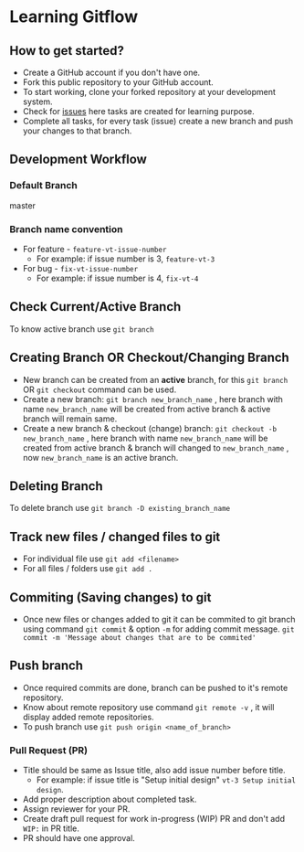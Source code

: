 # Learning Gitflow

## How to get started?

- Create a GitHub account if you don't have one.
- Fork this public repository to your GitHub account.
- To start working, clone your forked repository at your development system.
- Check for [issues](https://github.com/vaity/learning-gitflow/issues) here tasks are created for learning purpose.
- Complete all tasks, for every task (issue) create a new branch and push your changes to that branch.

## Development Workflow

### Default Branch

master

### Branch name convention

- For feature - `feature-vt-issue-number` 
  - For example: if issue number is 3, `feature-vt-3`
- For bug - `fix-vt-issue-number`
  - For example: if issue number is 4, `fix-vt-4`

## Check Current/Active Branch
To know active branch use `git branch`

## Creating Branch OR Checkout/Changing Branch
* New branch can be created from an **active** branch, for this `git branch` OR `git checkout` command can be used.
* Create a new branch: `git branch new_branch_name` , here branch with name `new_branch_name` will be created from active branch & active branch will remain same.
* Create a new branch & checkout (change) branch: `git checkout -b new_branch_name` , here branch with name `new_branch_name`  will be created from active branch & branch will changed to `new_branch_name` , now `new_branch_name` is an active branch. 

## Deleting Branch
To delete branch use `git branch -D existing_branch_name`

## Track new files / changed files to git
* For individual file use `git add <filename>`
* For all files / folders use `git add .`

## Commiting (Saving changes) to git
* Once new files or changes added to git it can be commited to git branch using command `git commit` & option `-m` for adding commit message. `git commit -m 'Message about changes that are to be commited'`

## Push branch
* Once required commits are done, branch can be pushed to it's remote repository.
* Know about remote repository use command `git remote -v` , it will display added remote repositories.
* To push branch use `git push origin <name_of_branch>`

### Pull Request (PR)
- Title should be same as Issue title, also add issue number before title. 
  - For example: if issue title is "Setup initial design" `vt-3 Setup initial design`.
- Add proper description about completed task.
- Assign reviewer for your PR.
- Create draft pull request for work in-progress (WIP) PR and don't add `WIP:` in PR title.
- PR should have one approval.
